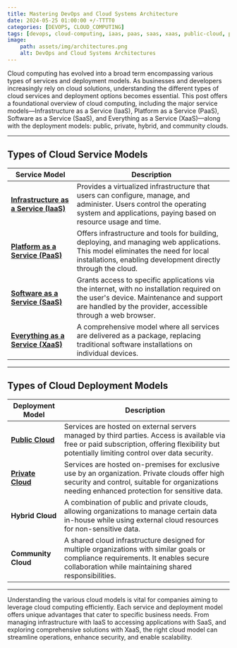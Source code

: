 ```yaml
--- 
title: Mastering DevOps and Cloud Systems Architecture 
date: 2024-05-25 01:00:00 +/-TTTT0
categories: [DEVOPS, CLOUD_COMPUTING]
tags: [devops, cloud-computing, iaas, paas, saas, xaas, public-cloud, private-cloud, hybrid-cloud, community-cloud, cloud-services, cloud-deployment-models, IT-infrastructure, data-security, cloud-architecture, scalable-solutions, business-technology]
image:
    path: assets/img/architectures.png
    alt: DevOps and Cloud Systems Architectures 
---
```


Cloud computing has evolved into a broad term encompassing various types of services and deployment models. As businesses and developers increasingly rely on cloud solutions, understanding the different types of cloud services and deployment options becomes essential. This post offers a foundational overview of cloud computing, including the major service models—Infrastructure as a Service (IaaS), Platform as a Service (PaaS), Software as a Service (SaaS), and Everything as a Service (XaaS)—along with the deployment models: public, private, hybrid, and community clouds.

---

## Types of Cloud Service Models

| Service Model           | Description                                                                                                                                                                                  |
|-------------------------|----------------------------------------------------------------------------------------------------------------------------------------------------------------------------------------------|
| [**Infrastructure as a Service (IaaS)**](https://gaaspkm.online/posts/iaas-infrastructure-as-a-service/) | Provides a virtualized infrastructure that users can configure, manage, and administer. Users control the operating system and applications, paying based on resource usage and time.               |
| [**Platform as a Service (PaaS)**](https://gaaspkm.online/posts/paas-platform-as-a-service/)       | Offers infrastructure and tools for building, deploying, and managing web applications. This model eliminates the need for local installations, enabling development directly through the cloud. |
| [**Software as a Service (SaaS)**](https://gaaspkm.online/posts/saas-software-as-a-service/)       | Grants access to specific applications via the internet, with no installation required on the user's device. Maintenance and support are handled by the provider, accessible through a web browser. |
| [**Everything as a Service (XaaS)**](https://gaaspkm.online/posts/additional-cloud-service-models/)     | A comprehensive model where all services are delivered as a package, replacing traditional software installations on individual devices.                                        |

---

## Types of Cloud Deployment Models

| Deployment Model        | Description                                                                                                                                                                                             |
|-------------------------|---------------------------------------------------------------------------------------------------------------------------------------------------------------------------------------------------------|
| [**Public Cloud**](https://gaaspkm.online/posts/public-cloud/)        | Services are hosted on external servers managed by third parties. Access is available via free or paid subscription, offering flexibility but potentially limiting control over data security.             |
| [**Private Cloud**](https://gaaspkm.online/posts/private-cloud/)       | Services are hosted on-premises for exclusive use by an organization. Private clouds offer high security and control, suitable for organizations needing enhanced protection for sensitive data.          |
| **Hybrid Cloud**        | A combination of public and private clouds, allowing organizations to manage certain data in-house while using external cloud resources for non-sensitive data.                                         |
| **Community Cloud**     | A shared cloud infrastructure designed for multiple organizations with similar goals or compliance requirements. It enables secure collaboration while maintaining shared responsibilities.               |

---
Understanding the various cloud models is vital for companies aiming to leverage cloud computing efficiently. Each service and deployment model offers unique advantages that cater to specific business needs. From managing infrastructure with IaaS to accessing applications with SaaS, and exploring comprehensive solutions with XaaS, the right cloud model can streamline operations, enhance security, and enable scalability.
